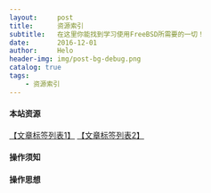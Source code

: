 ```yaml
---
layout:     post
title:      资源索引
subtitle:   在这里你能找到学习使用FreeBSD所需要的一切！
date:       2016-12-01
author:     Helo
header-img: img/post-bg-debug.png
catalog: true
tags:
    - 资源索引
---
```

#### 本站资源
[【文章标签列表1】](https://chinafreebsd.org/tags/)  [【文章标签列表2】](https://chinafreebsd.org/tags/)

#### 操作须知

#### 操作思想

